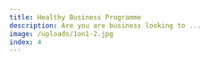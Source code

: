 ```yaml
---
title: Healthy Business Programme
description: Are you are business looking to ...
image: /uploads/1on1-2.jpg
index: 4
---
```



